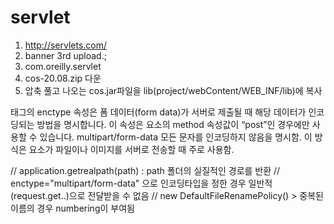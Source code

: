 # servlet

1. http://servlets.com/
2. banner 3rd upload.;
3. com.oreilly.servlet
4. cos-20.08.zip 다운
5. 압축 풀고 나오는 cos.jar파일을 lib(project/webContent/WEB_INF/lib)에 복사


<form> 태그의 enctype 속성은 폼 데이터(form data)가 서버로 제출될 때 해당 데이터가 인코딩되는 방법을 명시합니다.
이 속성은 <form> 요소의 method 속성값이 “post”인 경우에만 사용할 수 있습니다.
multipart/form-data
	모든 문자를 인코딩하지 않음을 명시함.
	이 방식은 <form> 요소가 파일이나 이미지를 서버로 전송할 때 주로 사용함.	
        
// application.getrealpath(path) : path 폴더의 실질적인 경로를 반환
// enctype="multipart/form-data" 으로 인코딩타입을 정한 경우 일반적(request.get..)으로 전달받을 수 없음
// new DefaultFileRenamePolicy() > 중복된 이름의 경우 numbering이 부여됨
